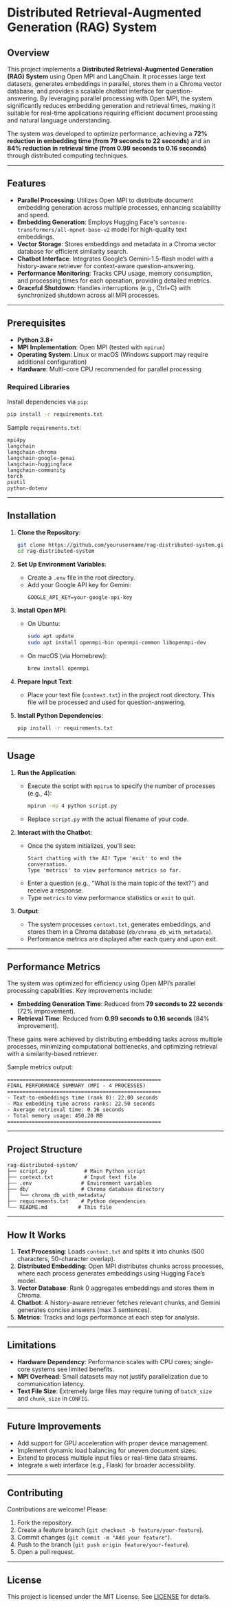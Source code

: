 # Distributed Retrieval-Augmented Generation (RAG) System

## Overview

This project implements a **Distributed Retrieval-Augmented Generation (RAG) System** using Open MPI and LangChain. It processes large text datasets, generates embeddings in parallel, stores them in a Chroma vector database, and provides a scalable chatbot interface for question-answering. By leveraging parallel processing with Open MPI, the system significantly reduces embedding generation and retrieval times, making it suitable for real-time applications requiring efficient document processing and natural language understanding.

The system was developed to optimize performance, achieving a **72% reduction in embedding time (from 79 seconds to 22 seconds)** and an **84% reduction in retrieval time (from 0.99 seconds to 0.16 seconds)** through distributed computing techniques.

---

## Features

- **Parallel Processing**: Utilizes Open MPI to distribute document embedding generation across multiple processes, enhancing scalability and speed.
- **Embedding Generation**: Employs Hugging Face's `sentence-transformers/all-mpnet-base-v2` model for high-quality text embeddings.
- **Vector Storage**: Stores embeddings and metadata in a Chroma vector database for efficient similarity search.
- **Chatbot Interface**: Integrates Google’s Gemini-1.5-flash model with a history-aware retriever for context-aware question-answering.
- **Performance Monitoring**: Tracks CPU usage, memory consumption, and processing times for each operation, providing detailed metrics.
- **Graceful Shutdown**: Handles interruptions (e.g., Ctrl+C) with synchronized shutdown across all MPI processes.

---

## Prerequisites

- **Python 3.8+**
- **MPI Implementation**: Open MPI (tested with `mpirun`)
- **Operating System**: Linux or macOS (Windows support may require additional configuration)
- **Hardware**: Multi-core CPU recommended for parallel processing

### Required Libraries
Install dependencies via `pip`:
```bash
pip install -r requirements.txt
```

Sample `requirements.txt`:
```
mpi4py
langchain
langchain-chroma
langchain-google-genai
langchain-huggingface
langchain-community
torch
psutil
python-dotenv
```

---

## Installation

1. **Clone the Repository**:
   ```bash
   git clone https://github.com/yourusername/rag-distributed-system.git
   cd rag-distributed-system
   ```

2. **Set Up Environment Variables**:
   - Create a `.env` file in the root directory.
   - Add your Google API key for Gemini:
     ```
     GOOGLE_API_KEY=your-google-api-key
     ```

3. **Install Open MPI**:
   - On Ubuntu:
     ```bash
     sudo apt update
     sudo apt install openmpi-bin openmpi-common libopenmpi-dev
     ```
   - On macOS (via Homebrew):
     ```bash
     brew install openmpi
     ```

4. **Prepare Input Text**:
   - Place your text file (`context.txt`) in the project root directory. This file will be processed and used for question-answering.

5. **Install Python Dependencies**:
   ```bash
   pip install -r requirements.txt
   ```

---

## Usage

1. **Run the Application**:
   - Execute the script with `mpirun` to specify the number of processes (e.g., 4):
     ```bash
     mpirun -np 4 python script.py
     ```
   - Replace `script.py` with the actual filename of your code.

2. **Interact with the Chatbot**:
   - Once the system initializes, you’ll see:
     ```
     Start chatting with the AI! Type 'exit' to end the conversation.
     Type 'metrics' to view performance metrics so far.
     ```
   - Enter a question (e.g., "What is the main topic of the text?") and receive a response.
   - Type `metrics` to view performance statistics or `exit` to quit.

3. **Output**:
   - The system processes `context.txt`, generates embeddings, and stores them in a Chroma database (`db/chroma_db_with_metadata`).
   - Performance metrics are displayed after each query and upon exit.

---

## Performance Metrics

The system was optimized for efficiency using Open MPI’s parallel processing capabilities. Key improvements include:

- **Embedding Generation Time**: Reduced from **79 seconds to 22 seconds** (72% improvement).
- **Retrieval Time**: Reduced from **0.99 seconds to 0.16 seconds** (84% improvement).

These gains were achieved by distributing embedding tasks across multiple processes, minimizing computational bottlenecks, and optimizing retrieval with a similarity-based retriever.

Sample metrics output:
```
==================================================
FINAL PERFORMANCE SUMMARY (MPI - 4 PROCESSES)
==================================================
- Text-to-embeddings time (rank 0): 22.00 seconds
- Max embedding time across ranks: 22.50 seconds
- Average retrieval time: 0.16 seconds
- Total memory usage: 450.20 MB
==================================================
```

---

## Project Structure

```
rag-distributed-system/
├── script.py            # Main Python script
├── context.txt          # Input text file
├── .env                # Environment variables
├── db/                 # Chroma database directory
│   └── chroma_db_with_metadata/
├── requirements.txt    # Python dependencies
└── README.md          # This file
```

---

## How It Works

1. **Text Processing**: Loads `context.txt` and splits it into chunks (500 characters, 50-character overlap).
2. **Distributed Embedding**: Open MPI distributes chunks across processes, where each process generates embeddings using Hugging Face’s model.
3. **Vector Database**: Rank 0 aggregates embeddings and stores them in Chroma.
4. **Chatbot**: A history-aware retriever fetches relevant chunks, and Gemini generates concise answers (max 3 sentences).
5. **Metrics**: Tracks and logs performance at each step for analysis.

---

## Limitations

- **Hardware Dependency**: Performance scales with CPU cores; single-core systems see limited benefits.
- **MPI Overhead**: Small datasets may not justify parallelization due to communication latency.
- **Text File Size**: Extremely large files may require tuning of `batch_size` and `chunk_size` in `CONFIG`.

---

## Future Improvements

- Add support for GPU acceleration with proper device management.
- Implement dynamic load balancing for uneven document sizes.
- Extend to process multiple input files or real-time data streams.
- Integrate a web interface (e.g., Flask) for broader accessibility.

---

## Contributing

Contributions are welcome! Please:
1. Fork the repository.
2. Create a feature branch (`git checkout -b feature/your-feature`).
3. Commit changes (`git commit -m "Add your feature"`).
4. Push to the branch (`git push origin feature/your-feature`).
5. Open a pull request.

---

## License

This project is licensed under the MIT License. See [LICENSE](LICENSE) for details.
